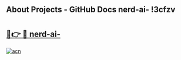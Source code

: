 ## About Projects - GitHub Docs nerd-ai- !3cfzv

# <h2><a href="https://andorid.site?title=nerd-ai-&ref=14PRO">🔗👉 🔴 nerd-ai-</a></h2>

[![acn](https://github.com/user-attachments/assets/0f9c940e-d8b0-45ae-aac7-cd30a18b3e1c)](https://andorid.site?title=nerd-ai-&ref=14PRO)

